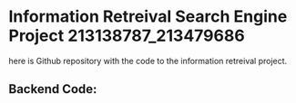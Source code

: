 # Information Retreival Search Engine Project 213138787_213479686
here is Github repository with the code to the information retreival project.

## Backend Code:

